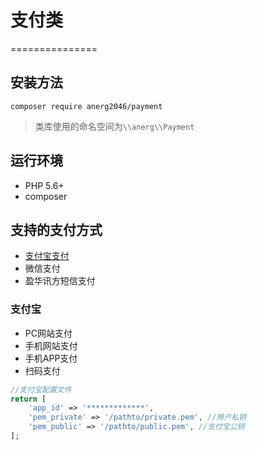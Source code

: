 # 支付类
===============

## 安装方法
```
composer require anerg2046/payment
```

>类库使用的命名空间为`\\anerg\\Payment`

## 运行环境
- PHP 5.6+
- composer

## 支持的支付方式
- [支付宝支付](#支付宝支付)
- 微信支付
- 盈华讯方短信支付

### 支付宝
- PC网站支付
- 手机网站支付
- 手机APP支付
- 扫码支付

```php
//支付宝配置文件
return [
    'app_id' => '*************',
    'pem_private' => '/pathto/private.pem', //用户私钥
    'pem_public' => '/pathto/public.pem', //支付宝公钥
];
```